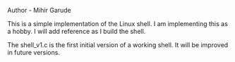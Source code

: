Author - Mihir Garude

This is a simple implementation of the Linux shell.
I am implementing this as a hobby. I will add reference as I build the shell.

The shell_v1.c is the first initial version of a working shell. It will be improved in future versions.
